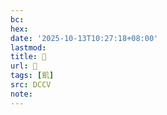 ```yaml
---
bc:
hex:
date: '2025-10-13T10:27:18+08:00'
lastmod:
title: 􂘥
url: 􂘥
tags: [飢]
src: DCCV
note:
---
```


